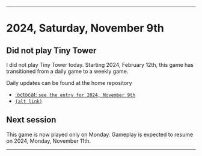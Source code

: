 
***

# 2024, Saturday, November 9th

## Did not play Tiny Tower

<!-- TODO: For each weekly entry, make sure the date is correct. The day of the week should be modified in 4 places !-->

I did not play Tiny Tower today. Starting 2024, February 12th, this game has transitioned from a daily game to a weekly game.

Daily updates can be found at the home repository

- [:octocat: `see the entry for 2024, November 9th`](https://github.com/seanpm2001/SeansLifeArchive_Images_TinyTower/tree/master/tiny%20tower/2024/11_November/09/) 
- [`(alt link)`](/tiny%20tower/2024/11_November/09/)

## Next session

This game is now played only on Monday. Gameplay is expected to resume on 2024, Monday, November 11th.

***
